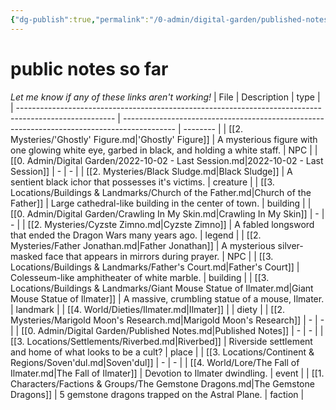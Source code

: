 ```yaml
---
{"dg-publish":true,"permalink":"/0-admin/digital-garden/published-notes/","dgHomeLink":true,"dgPassFrontmatter":false}
---
```


# public notes so far
*Let me know if any of these links aren't working!*
| File                                                                                                   | Description                                                                                 | type     |
| ------------------------------------------------------------------------------------------------------ | ------------------------------------------------------------------------------------------- | -------- |
| [[2. Mysteries/'Ghostly' Figure.md\|'Ghostly' Figure]]                                                 | A mysterious figure with one glowing white eye, garbed in black, and holding a white staff. | NPC      |
| [[0. Admin/Digital Garden/2022-10-02 - Last Session.md\|2022-10-02 - Last Session]]                    | \-                                                                                          | \-       |
| [[2. Mysteries/Black Sludge.md\|Black Sludge]]                                                         | A sentient black ichor that possesses it's victims.                                         | creature |
| [[3. Locations/Buildings & Landmarks/Church of the Father.md\|Church of the Father]]                   | Large cathedral-like building in the center of town.                                        | building |
| [[0. Admin/Digital Garden/Crawling In My Skin.md\|Crawling In My Skin]]                                | \-                                                                                          | \-       |
| [[2. Mysteries/Cyzste Zimno.md\|Cyzste Zimno]]                                                         | A fabled longsword that ended the Dragon Wars many years ago.                               | legend   |
| [[2. Mysteries/Father Jonathan.md\|Father Jonathan]]                                                   | A mysterious silver-masked face that appears in mirrors during prayer.                      | NPC      |
| [[3. Locations/Buildings & Landmarks/Father's Court.md\|Father's Court]]                               | Colesseum-like amphitheater of white marble.                                                | building |
| [[3. Locations/Buildings & Landmarks/Giant Mouse Statue of Ilmater.md\|Giant Mouse Statue of Ilmater]] | A massive, crumbling statue of a mouse, Ilmater.                                            | landmark |
| [[4. World/Dieties/Ilmater.md\|Ilmater]]                                                               |                                                                                             | diety    |
| [[2. Mysteries/Marigold Moon's Research.md\|Marigold Moon's Research]]                                 | \-                                                                                          | \-       |
| [[0. Admin/Digital Garden/Published Notes.md\|Published Notes]]                                        | \-                                                                                          | \-       |
| [[3. Locations/Settlements/Riverbed.md\|Riverbed]]                                                     | Riverside settlement and home of what looks to be a cult?                                   | place    |
| [[3. Locations/Continent & Regions/Soven'dul.md\|Soven'dul]]                                           | \-                                                                                          | \-       |
| [[4. World/Lore/The Fall of Ilmater.md\|The Fall of Ilmater]]                                          | Devotion to Ilmater dwindling.                                                              | event    |
| [[1. Characters/Factions & Groups/The Gemstone Dragons.md\|The Gemstone Dragons]]                      | 5 gemstone dragons trapped on the Astral Plane.                                             | faction  |
